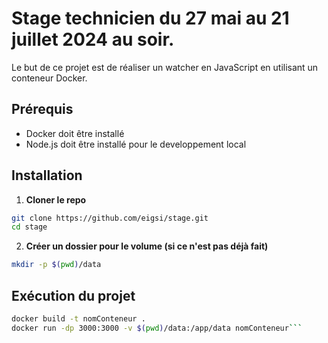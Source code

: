 # Stage technicien du 27 mai au 21 juillet 2024 au soir.

Le but de ce projet est de réaliser un watcher en JavaScript en utilisant un conteneur Docker.
## Prérequis
- Docker doit être installé
- Node.js doit être installé pour le developpement local

## Installation
1. **Cloner le repo**
```bash
git clone https://github.com/eigsi/stage.git
cd stage
```
2. **Créer un dossier pour le volume (si ce n'est pas déjà fait)**
```bash
mkdir -p $(pwd)/data
```

## Exécution du projet 
```bash
docker build -t nomConteneur .
docker run -dp 3000:3000 -v $(pwd)/data:/app/data nomConteneur```

